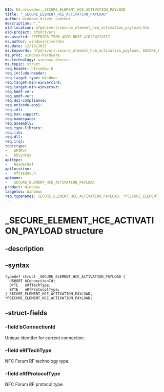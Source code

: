 ```yaml
---
UID: NS:nfcsedev._SECURE_ELEMENT_HCE_ACTIVATION_PAYLOAD
title: "_SECURE_ELEMENT_HCE_ACTIVATION_PAYLOAD"
author: windows-driver-content
description: "."
old-location: nfpdrivers\secure_element_hce_activation_payload.htm
old-project: nfpdrivers
ms.assetid: 2FFEB2DB-7506-4CDB-BD5F-41D2E4212017
ms.author: windowsdriverdev
ms.date: 12/18/2017
ms.keywords: nfpdrivers.secure_element_hce_activation_payload, SECURE_ELEMENT_HCE_ACTIVATION_PAYLOAD, SECURE_ELEMENT_HCE_ACTIVATION_PAYLOAD structure [Near-Field Proximity Drivers], _SECURE_ELEMENT_HCE_ACTIVATION_PAYLOAD, *PSECURE_ELEMENT_HCE_ACTIVATION_PAYLOAD, nfcsedev/SECURE_ELEMENT_HCE_ACTIVATION_PAYLOAD, nfcsedev/PSECURE_ELEMENT_HCE_ACTIVATION_PAYLOAD, PSECURE_ELEMENT_HCE_ACTIVATION_PAYLOAD, PSECURE_ELEMENT_HCE_ACTIVATION_PAYLOAD structure pointer [Near-Field Proximity Drivers]
ms.prod: windows-hardware
ms.technology: windows-devices
ms.topic: struct
req.header: nfcsedev.h
req.include-header: 
req.target-type: Windows
req.target-min-winverclnt: 
req.target-min-winversvr: 
req.kmdf-ver: 
req.umdf-ver: 
req.ddi-compliance: 
req.unicode-ansi: 
req.idl: 
req.max-support: 
req.namespace: 
req.assembly: 
req.type-library: 
req.lib: 
req.dll: 
req.irql: 
topictype:
-	APIRef
-	kbSyntax
apitype:
-	HeaderDef
apilocation:
-	nfcsedev.h
apiname:
-	SECURE_ELEMENT_HCE_ACTIVATION_PAYLOAD
product: Windows
targetos: Windows
req.typenames: SECURE_ELEMENT_HCE_ACTIVATION_PAYLOAD, *PSECURE_ELEMENT_HCE_ACTIVATION_PAYLOAD
---
```


# _SECURE_ELEMENT_HCE_ACTIVATION_PAYLOAD structure


## -description





## -syntax


````
typedef struct _SECURE_ELEMENT_HCE_ACTIVATION_PAYLOAD {
  USHORT bConnectionId;
  BYTE   eRfTechType;
  BYTE   eRfProtocolType;
} SECURE_ELEMENT_HCE_ACTIVATION_PAYLOAD, *PSECURE_ELEMENT_HCE_ACTIVATION_PAYLOAD;
````


## -struct-fields




### -field bConnectionId

Unique identifer for current connection.


### -field eRfTechType

NFC Forum RF technology type.



### -field eRfProtocolType

NFC Forum RF protocol
type.

